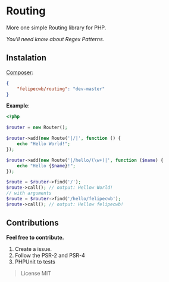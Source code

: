 Routing
=======

More one simple Routing library for PHP.

*You'll need know about Regex Patterns.*

## Instalation
[Composer](https://packagist.org/packages/felipecwb/routing):
```json
{
    "felipecwb/routing": "dev-master"
}
```

**Example**:
```php
<?php

$router = new Router();

$router->add(new Route('|/|', function () {
    echo "Hello World!";
});

$router->add(new Route('|/hello/(\w+)|', function ($name) {
    echo "Hello {$name}!";
});

$route = $router->find('/');
$route->call(); // output: Hellow World!
// with arguments
$route = $router->find('/hello/felipecwb');
$route->call(); // output: Hellow felipecwb!
```

## Contributions

**Feel free to contribute.**

1. Create a issue.
2. Follow the PSR-2 and PSR-4
3. PHPUnit to tests

> License MIT
